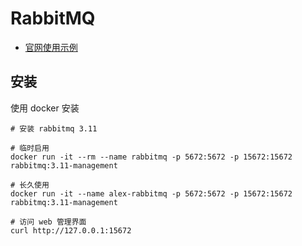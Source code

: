 # RabbitMQ

- [官网使用示例](https://www.rabbitmq.com/getstarted.html)

## 安装

使用 docker 安装

```shell
# 安装 rabbitmq 3.11

# 临时启用
docker run -it --rm --name rabbitmq -p 5672:5672 -p 15672:15672 rabbitmq:3.11-management

# 长久使用
docker run -it --name alex-rabbitmq -p 5672:5672 -p 15672:15672 rabbitmq:3.11-management

# 访问 web 管理界面
curl http://127.0.0.1:15672
```